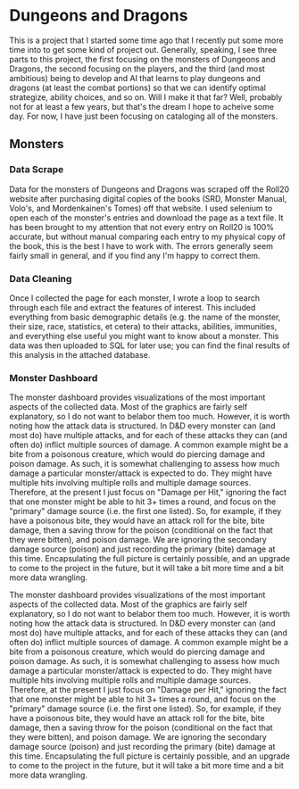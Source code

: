 # Dungeons and Dragons

This is a project that I started some time ago that I recently put some more time into to get some kind of project out. Generally, speaking, I see three parts to this project, the first focusing on the monsters of Dungeons and Dragons, the second focusing on the players, and the third (and most ambitious) being to develop and AI that learns to play dungeons and dragons (at least the combat portions) so that we can identify optimal strategize, ability choices, and so on. Will I make it that far? Well, probably not for at least a few years, but that's the dream I hope to acheive some day. For now, I have just been focusing on cataloging all of the monsters. 

## Monsters

### Data Scrape
Data for the monsters of Dungeons and Dragons was scraped off the Roll20 website after purchasing digital copies of the books (SRD, Monster Manual, Volo's, and Mordenkainen's Tomes) off that website. I used selenium to open each of the monster's entries and download the page as a text file. It has been brought to my attention that not every entry on Roll20 is 100% accurate, but without manual comparing each entry to my physical copy of the book, this is the best I have to work with. The errors generally seem fairly small in general, and if you find any I'm happy to correct them. 

### Data Cleaning
Once I collected the page for each monster, I wrote a loop to search through each file and extract the features of interest. This included everything from basic demographic details (e.g. the name of the monster, their size, race, statistics, et cetera) to their attacks, abilities, immunities, and everything else useful you might want to know about a monster. This data was then uploaded to SQL for later use; you can find the final results of this analysis in the attached database. 

### Monster Dashboard
The monster dashboard provides visualizations of the most important aspects of the collected data. Most of the graphics are fairly self explanatory, so I do not want to belabor them too much. However, it is worth noting how the attack data is structured. In D&D every monster can (and most do) have multiple attacks, and for each of these attacks they can (and often do) inflict multiple sources of damage. A common example might be a bite from a poisonous creature, which would do piercing damage and poison damage. As such, it is somewhat challenging to assess how much damage a particular monster/attack is expected to do. They might have multiple hits involving multiple rolls and multiple damage sources. Therefore, at the present I just focus on "Damage per Hit," ignoring the fact that one monster might be able to hit 3+ times a round, and focus on the "primary" damage source (i.e. the first one listed). So, for example, if they have a poisonous bite, they would have an attack roll for the bite, bite damage, then a saving throw for the poison (conditional on the fact that they were bitten), and poison damage. We are ignoring the secondary damage source (poison) and just recording the primary (bite) damage at this time. Encapsulating the full picture is certainly possible, and an upgrade to come to the project in the future, but it will take a bit more time and a bit more data wrangling.

The monster dashboard provides visualizations of the most important aspects of the collected data. Most of the graphics are fairly self explanatory, so I do not want to belabor them too much. However, it is worth noting how the attack data is structured. In D&D every monster can (and most do) have multiple attacks, and for each of these attacks they can (and often do) inflict multiple sources of damage. A common example might be a bite from a poisonous creature, which would do piercing damage and poison damage. As such, it is somewhat challenging to assess how much damage a particular monster/attack is expected to do. They might have multiple hits involving multiple rolls and multiple damage sources. Therefore, at the present I just focus on "Damage per Hit," ignoring the fact that one monster might be able to hit 3+ times a round, and focus on the "primary" damage source (i.e. the first one listed). So, for example, if they have a poisonous bite, they would have an attack roll for the bite, bite damage, then a saving throw for the poison (conditional on the fact that they were bitten), and poison damage. We are ignoring the secondary damage source (poison) and just recording the primary (bite) damage at this time. Encapsulating the full picture is certainly possible, and an upgrade to come to the project in the future, but it will take a bit more time and a bit more data wrangling. 
